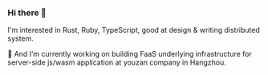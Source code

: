 ### Hi there 👋

I'm interested in Rust, Ruby, TypeScript, good at design & writing distributed system.

🔭 And I’m currently working on building FaaS underlying infrastructure for server-side js/wasm application at youzan company in Hangzhou.
